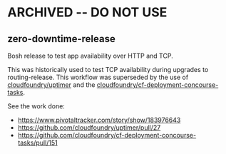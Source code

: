 # ARCHIVED -- DO NOT USE

## zero-downtime-release
Bosh release to test app availability over HTTP and TCP.

This was historically used to test TCP availability during upgrades to routing-release. This workflow was superseded by the use of 
[cloudfoundry/uptimer](https://github.com/cloudfoundry/uptimer) and the [cloudfoundry/cf-deployment-concourse-tasks](https://github.com/cloudfoundry/cf-deployment-concourse-tasks).

See the work done:
- https://www.pivotaltracker.com/story/show/183976643
- https://github.com/cloudfoundry/uptimer/pull/27
- https://github.com/cloudfoundry/cf-deployment-concourse-tasks/pull/151

